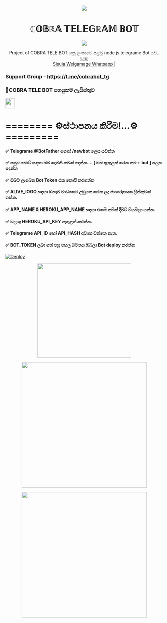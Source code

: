 
####
<p align="center">
  <img src = "https://telegra.ph/file/973d21ad6af7822fd4b87.png" align="center" >
 <h1 align="center"><b> ℂ𝕆𝔹ℝ𝔸 𝕋𝔼𝕃𝔼𝔾ℝ𝔸𝕄 𝔹𝕆𝕋 </b></h1>

</a>
             
<p align="center">
  <img src="https://readme-typing-svg.herokuapp.com/?lines=Welcome+to+Cobra+Telegram+bot&font=Fira%20Code&center=true&width=380&height=50">

</a>
<p align="center">
    Project of  COBRA TELE BOT යනු ලංකාවෙ පළමු node.js telegrame Bot වේ..🇱🇰
    <br> 
        <a href="https://Wa.me/+94766293744">Sisula Welgamage Whatsapp </a> |
   </a> 
   </br>      
   
   
### Support Group - https://t.me/cobrabot_tg
### 🚀COBRA TELE BOT පහසුකම් ලැයිස්තුව

<a href="https://github.com/sisula/Cobra-Telegrame-Bot/blob/master/language/README.md">
    <img src="t.me/@sisulasisulabot" height="30">
  
  </a>

# ======== ⚙️ස්ථාපනය කිරීම!...⚙️ =========

#### ✅ Telegrame @BotFather ගොස් /newbot ලෙස යවන්න
#### ✅ පසුව බොට් සඳහා ඔබ කැමති නමක් දෙන්න.... [ ඔබ ඇතුළත් කරන නම + bot ] ලෙස දෙන්න
#### ✅ ඔබට ලැබෙන Bot Token එක කොපි කරගන්න
#### ✅ ALIVE_lOGO සඳහා ඔනෑම මාධ්‍යකට උඩුගත කරන ලද ඡායාරූපයක ලින්කුවක් ගන්න.
#### ✅ APP_NAME & HEROKU_APP_NAME සඳහා එකම නමක් දීමට වගබලා ගන්න.
#### ✅ වලංගු HEROKU_API_KEY ඇතුළත් කරන්න.
#### ✅ Telegrame API_ID හෝ API_HASH අවශ්‍ය වන්නෙ නැත.
#### ✅ BOT_TOKEN ලබා ගත් පසු පහල බටනය ඔබලා Bot deploy කරන්න
####
####
[![Deploy](https://www.herokucdn.com/deploy/button.svg)](https://heroku.com/deploy?template=https://github.com/sisula/Cobra-Telegrame-Bot)

<p align="center">
  <img src = "https://telegra.ph/file/9de27f8e37371ec4b0b81.png" align="center" height="300" >
</a>
<p align="center">
  <img src = "https://telegra.ph/file/af35878c8a02fe43c12a8.png" align="center" height="400" >
</a>
<p align="center">
  <img src = "https://telegra.ph/file/b627fa40dcba81289c965.png" align="center" height="400" >
</a>



